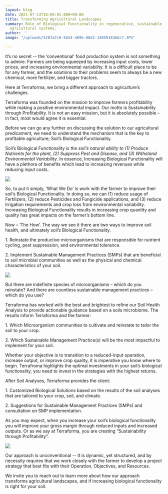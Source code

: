 ```yaml
---
layout: blog
date: 2021-07-13T16:09:01.000+00:00
title: Transforming Agricultural Landscapes
summary: Role of Biological Functionality in regenerative, sustainable, and conventional
  agricultural systems.
author: ''
image: "/uploads/528fa7c0-5b54-489b-88d2-14059183b6c7.JPG"

---
```

It’s no secret -- the ‘conventional’ food production system is not something to admire. Farmers are being squeezed by increasing input costs, lower prices, and increasing environmental variability. It is a difficult place to be for any farmer, and the solutions to their problems seem to always be a new chemical, more fertilizer, and bigger tractors.

Here at Terraforma, we bring a different approach to agriculture’s challenges.

Terraforma was founded on the mission to improve farmers profitability while making a positive environmental impact. Our motto is Sustainability through Profitability. It is not an easy mission, but it is absolutely possible – in fact, most would agree it is essential.

Before we can go any further on discussing the solution to our agricultural predicament, we need to understand the mechanism that is the key to profitable agriculture; Soil’s Biological Functionality.

Soil’s Biological Functionality _is the soil’s natural ability to (1) Produce Nutrients for the plant, (2) Suppress Pest and Disease, and (3) Withstand Environmental Variability_. In essence, Increasing Biological Functionality will have a plethora of benefits which lead to increasing revenues while reducing input costs.

![](/uploads/image-1.PNG)

So, to put it simply, ‘What We Do’ is work with the farmer to improve their soil’s Biological Functionality. In doing so, we can (1) reduce usage of Fertilizers, (2) reduce Pesticides and Fungicide applications, and (3) reduce Irrigation requirements and crop loss from environmental variability. Increasing Biological Functionality results in increasing crop quantity and quality has great impacts on the farmer’s bottom line.

Now – ‘The How’. The way we see it there are two ways to improve soil health, and ultimately soil’s Biological Functionality.

1\. Reinstate the productive microorganisms that are responsible for nutrient cycling, pest suppression, and environmental tolerance.

2\. Implement Sustainable Management Practices (SMPs) that are beneficial to soil microbial communities as well as the physical and chemical characteristics of your soil.

![](/uploads/image-2.png)

But there are indefinite species of microorganisms – which do you reinstate? And there are countless sustainable management practices – which do you use?

Terraforma has worked with the best and brightest to refine our Soil Health Analysis to provide actionable guidance based on a soils microbiome. The results inform Terraforma and the farmer:

1\. Which Microorganism communities to cultivate and reinstate to tailor the soil to your crop.

2\. Which Sustainable Management Practice(s) will be the most impactful to implement for your soil.

Whether your objective is to transition to a reduced-input operation, increase output, or improve crop quality, it is imperative you know where to begin. Terrafroma highlights the optimal investments in your soil’s biological functionality, you need to invest in the strategies with the highest returns.

After Soil Analyses, Terraforma provides the client:

1\. Customized Biological Solutions based on the results of the soil analyses that are tailored to your crop, soil, and climate.

2\. Suggestions for Sustainable Management Practices (SMPs) and consultation on SMP implementation.

As you may expect, when you increase your soil’s biological functionality you will improve your gross margin through reduced inputs and increased outputs. Or as we say at Terraforma, you are creating “Sustainability through Profitability”.

![](/uploads/image-3.PNG)

Our approach is unconventional -- It is dynamic, yet structured, and by necessity requires that we work closely with the farmer to develop a project strategy that best fits with their Operation, Objectives, and Resources.

We invite you to reach out to learn more about how our approach transforms agricultural landscapes, and if increasing biological functionality is right for your soil.